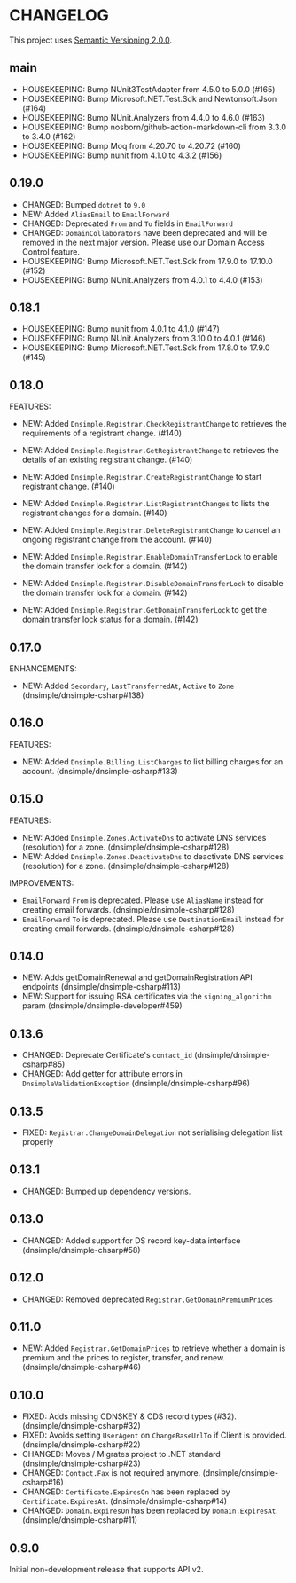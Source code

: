 # CHANGELOG

This project uses [Semantic Versioning 2.0.0](http://semver.org/).

## main

- HOUSEKEEPING: Bump NUnit3TestAdapter from 4.5.0 to 5.0.0 (#165)
- HOUSEKEEPING: Bump Microsoft.NET.Test.Sdk and Newtonsoft.Json (#164)
- HOUSEKEEPING: Bump NUnit.Analyzers from 4.4.0 to 4.6.0 (#163)
- HOUSEKEEPING: Bump nosborn/github-action-markdown-cli from 3.3.0 to 3.4.0 (#162)
- HOUSEKEEPING: Bump Moq from 4.20.70 to 4.20.72 (#160)
- HOUSEKEEPING: Bump nunit from 4.1.0 to 4.3.2 (#156)

## 0.19.0

- CHANGED: Bumped `dotnet` to `9.0`
- NEW: Added `AliasEmail` to `EmailForward`
- CHANGED: Deprecated `From` and `To` fields in `EmailForward`
- CHANGED: `DomainCollaborators` have been deprecated and will be removed in the next major version. Please use our Domain Access Control feature.
- HOUSEKEEPING: Bump Microsoft.NET.Test.Sdk from 17.9.0 to 17.10.0 (#152)
- HOUSEKEEPING: Bump NUnit.Analyzers from 4.0.1 to 4.4.0 (#153)

## 0.18.1

- HOUSEKEEPING: Bump nunit from 4.0.1 to 4.1.0 (#147)
- HOUSEKEEPING: Bump NUnit.Analyzers from 3.10.0 to 4.0.1 (#146)
- HOUSEKEEPING: Bump Microsoft.NET.Test.Sdk from 17.8.0 to 17.9.0 (#145)

## 0.18.0

FEATURES:

- NEW: Added `Dnsimple.Registrar.CheckRegistrantChange` to retrieves the requirements of a registrant change. (#140)
- NEW: Added `Dnsimple.Registrar.GetRegistrantChange` to retrieves the details of an existing registrant change. (#140)
- NEW: Added `Dnsimple.Registrar.CreateRegistrantChange` to start registrant change. (#140)
- NEW: Added `Dnsimple.Registrar.ListRegistrantChanges` to lists the registrant changes for a domain. (#140)
- NEW: Added `Dnsimple.Registrar.DeleteRegistrantChange` to cancel an ongoing registrant change from the account. (#140)

- NEW: Added `Dnsimple.Registrar.EnableDomainTransferLock` to enable the domain transfer lock for a domain. (#142)
- NEW: Added `Dnsimple.Registrar.DisableDomainTransferLock` to disable the domain transfer lock for a domain. (#142)
- NEW: Added `Dnsimple.Registrar.GetDomainTransferLock` to get the domain transfer lock status for a domain. (#142)

## 0.17.0

ENHANCEMENTS:

- NEW: Added `Secondary`, `LastTransferredAt`, `Active` to `Zone` (dnsimple/dnsimple-csharp#138)

## 0.16.0

FEATURES:

- NEW: Added `Dnsimple.Billing.ListCharges` to list billing charges for an account. (dnsimple/dnsimple-csharp#133)

## 0.15.0

FEATURES:

- NEW: Added `Dnsimple.Zones.ActivateDns` to activate DNS services (resolution) for a zone. (dnsimple/dnsimple-csharp#128)
- NEW: Added `Dnsimple.Zones.DeactivateDns` to deactivate DNS services (resolution) for a zone. (dnsimple/dnsimple-csharp#128)

IMPROVEMENTS:

- `EmailForward` `From` is deprecated. Please use `AliasName` instead for creating email forwards. (dnsimple/dnsimple-csharp#128)
- `EmailForward` `To` is deprecated. Please use `DestinationEmail` instead for creating email forwards. (dnsimple/dnsimple-csharp#128)

## 0.14.0

- NEW: Adds getDomainRenewal and getDomainRegistration API endpoints (dnsimple/dnsimple-csharp#113)
- NEW: Support for issuing RSA certificates via the `signing_algorithm` param (dnsimple/dnsimple-developer#459)

## 0.13.6

- CHANGED: Deprecate Certificate's `contact_id` (dnsimple/dnsimple-csharp#85)
- CHANGED: Add getter for attribute errors in `DnsimpleValidationException` (dnsimple/dnsimple-csharp#96)

## 0.13.5

- FIXED: `Registrar.ChangeDomainDelegation` not serialising delegation list properly

## 0.13.1

- CHANGED: Bumped up dependency versions.

## 0.13.0

- CHANGED: Added support for DS record key-data interface (dnsimple/dnsimple-chsarp#58)

## 0.12.0

- CHANGED: Removed deprecated `Registrar.GetDomainPremiumPrices`

## 0.11.0

- NEW: Added `Registrar.GetDomainPrices` to retrieve whether a domain is premium and the prices to register, transfer, and renew. (dnsimple/dnsimple-csharp#46)

## 0.10.0

- FIXED: Adds missing CDNSKEY & CDS record types (#32). (dnsimple/dnsimple-csharp#32)
- FIXED: Avoids setting `UserAgent` on `ChangeBaseUrlTo` if Client is provided. (dnsimple/dnsimple-csharp#22)
- CHANGED: Moves / Migrates project to .NET standard (dnsimple/dnsimple-csharp#23)
- CHANGED: `Contact.Fax` is not required anymore. (dnsimple/dnsimple-csharp#16)
- CHANGED: `Certificate.ExpiresOn` has been replaced by `Certificate.ExpiresAt`. (dnsimple/dnsimple-csharp#14)
- CHANGED: `Domain.ExpiresOn` has been replaced by `Domain.ExpiresAt`. (dnsimple/dnsimple-csharp#11)

## 0.9.0

Initial non-development release that supports API v2.
